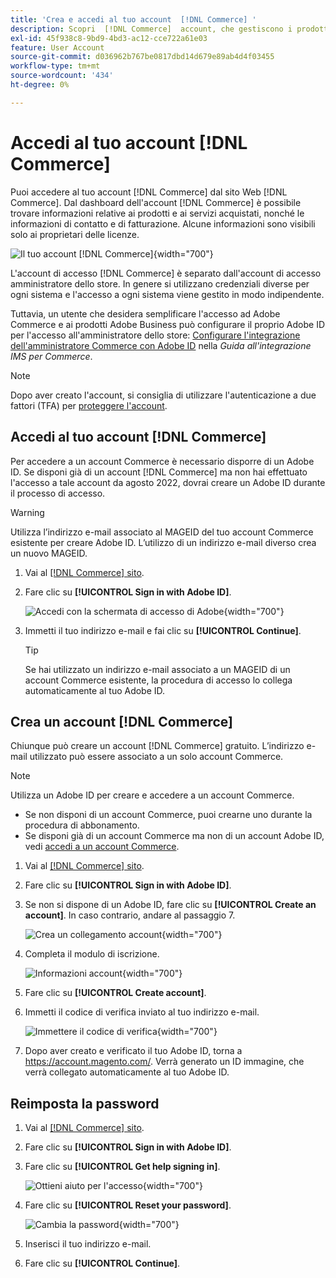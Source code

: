 ```yaml
---
title: 'Crea e accedi al tuo account  [!DNL Commerce] '
description: Scopri  [!DNL Commerce]  account, che gestiscono i prodotti e i servizi acquistati.
exl-id: 45f938c8-9bd9-4bd3-ac12-cce722a61e03
feature: User Account
source-git-commit: d036962b767be0817dbd14d679e89ab4d4f03455
workflow-type: tm+mt
source-wordcount: '434'
ht-degree: 0%

---
```



# Accedi al tuo account [!DNL Commerce]

Puoi accedere al tuo account [!DNL Commerce] dal sito Web [!DNL Commerce]. Dal dashboard dell&#39;account [!DNL Commerce] è possibile trovare informazioni relative ai prodotti e ai servizi acquistati, nonché le informazioni di contatto e di fatturazione. Alcune informazioni sono visibili solo ai proprietari delle licenze.

![Il tuo account [!DNL Commerce]](./assets/home-acct.png){width="700"}

L&#39;account di accesso [!DNL Commerce] è separato dall&#39;account di accesso amministratore dello store. In genere si utilizzano credenziali diverse per ogni sistema e l&#39;accesso a ogni sistema viene gestito in modo indipendente.

Tuttavia, un utente che desidera semplificare l&#39;accesso ad Adobe Commerce e ai prodotti Adobe Business può configurare il proprio Adobe ID per l&#39;accesso all&#39;amministratore dello store: [Configurare l&#39;integrazione dell&#39;amministratore Commerce con Adobe ID](https://experienceleague.adobe.com/it/docs/commerce-admin/start/admin/ims/adobe-ims-config) nella *Guida all&#39;integrazione IMS per Commerce*.

>[!NOTE]
>
>Dopo aver creato l&#39;account, si consiglia di utilizzare l&#39;autenticazione a due fattori (TFA) per [proteggere l&#39;account](commerce-account-secure.md).

## Accedi al tuo account [!DNL Commerce]

Per accedere a un account Commerce è necessario disporre di un Adobe ID. Se disponi già di un account [!DNL Commerce] ma non hai effettuato l&#39;accesso a tale account da agosto 2022, dovrai creare un Adobe ID durante il processo di accesso.

>[!WARNING]
>
>Utilizza l’indirizzo e-mail associato al MAGEID del tuo account Commerce esistente per creare Adobe ID. L’utilizzo di un indirizzo e-mail diverso crea un nuovo MAGEID.

1. Vai al [[!DNL Commerce] sito](https://account.magento.com/customer/account/login/).

1. Fare clic su **[!UICONTROL Sign in with Adobe ID]**.

   ![Accedi con la schermata di accesso di Adobe](./assets/sign-in-with-adobe.png){width="700"}

1. Immetti il tuo indirizzo e-mail e fai clic su **[!UICONTROL Continue]**.

   >[!TIP]
   >
   >Se hai utilizzato un indirizzo e-mail associato a un MAGEID di un account Commerce esistente, la procedura di accesso lo collega automaticamente al tuo Adobe ID.

## Crea un account [!DNL Commerce]

Chiunque può creare un account [!DNL Commerce] gratuito. L’indirizzo e-mail utilizzato può essere associato a un solo account Commerce.

>[!NOTE]
>
>Utilizza un Adobe ID per creare e accedere a un account Commerce.
>- Se non disponi di un account Commerce, puoi crearne uno durante la procedura di abbonamento.
>- Se disponi già di un account Commerce ma non di un account Adobe ID, vedi [accedi a un account Commerce](#log-in-to-your-dnl-commerce-account).

1. Vai al [[!DNL Commerce] sito](https://account.magento.com/customer/account/login/).

1. Fare clic su **[!UICONTROL Sign in with Adobe ID]**.

1. Se non si dispone di un Adobe ID, fare clic su **[!UICONTROL Create an account]**. In caso contrario, andare al passaggio 7.

   ![Crea un collegamento account](./assets/account-create-link.png){width="700"}

1. Completa il modulo di iscrizione.

   ![Informazioni account](./assets/account-create.png){width="700"}

1. Fare clic su **[!UICONTROL Create account]**.

1. Immetti il codice di verifica inviato al tuo indirizzo e-mail.

   ![Immettere il codice di verifica](./assets/verification-code.png){width="700"}

1. Dopo aver creato e verificato il tuo Adobe ID, torna a https://account.magento.com/. Verrà generato un ID immagine, che verrà collegato automaticamente al tuo Adobe ID.

## Reimposta la password

1. Vai al [[!DNL Commerce] sito](https://account.magento.com/customer/account/login/).

1. Fare clic su **[!UICONTROL Sign in with Adobe ID]**.

1. Fare clic su **[!UICONTROL Get help signing in]**.

   ![Ottieni aiuto per l&#39;accesso](./assets/sign-in-get-help.png){width="700"}

1. Fare clic su **[!UICONTROL Reset your password]**.

   ![Cambia la password](./assets/change-password.png){width="700"}

1. Inserisci il tuo indirizzo e-mail.

1. Fare clic su **[!UICONTROL Continue]**.
